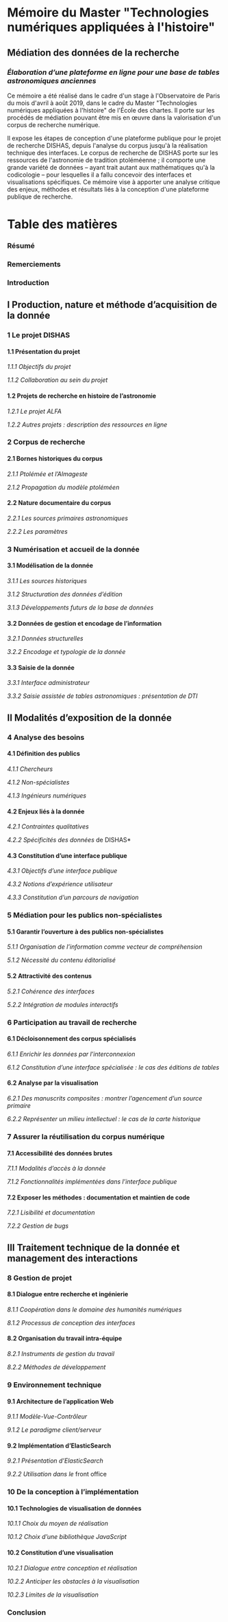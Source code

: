 # Mémoire du Master "Technologies numériques appliquées à l'histoire"

## Médiation des données de la recherche
### *Élaboration d’une plateforme en ligne pour une base de tables astronomiques anciennes*
Ce mémoire a été réalisé dans le cadre d'un stage à l'Observatoire de Paris du mois d'avril à août 2019, dans le cadre du Master "Technologies numériques appliquées à l'histoire" de l'École des chartes. Il porte sur les procédés de médiation pouvant être mis en œuvre dans la valorisation d'un corpus de recherche numérique.

Il expose les étapes de conception d'une plateforme publique pour le projet de recherche DISHAS, depuis l'analyse du corpus jusqu'à la réalisation technique des interfaces. Le corpus de recherche de DISHAS porte sur les ressources de l'astronomie de tradition ptoléméenne ; il comporte une grande variété de données – ayant trait autant aux mathématiques qu'à la codicologie – pour lesquelles il a fallu concevoir des interfaces et visualisations spécifiques. Ce mémoire vise à apporter une analyse critique des enjeux, méthodes et résultats liés à la conception d'une plateforme publique de recherche.

# Table des matières
### Résumé
### Remerciements
### Introduction
## I Production, nature et méthode d’acquisition de la donnée
### 1 Le projet DISHAS
#### 1.1 Présentation du projet
*1.1.1 Objectifs du projet*

*1.1.2 Collaboration au sein du projet*

#### 1.2 Projets de recherche en histoire de l’astronomie
*1.2.1 Le projet ALFA*

*1.2.2 Autres projets : description des ressources en ligne*

### 2 Corpus de recherche
#### 2.1 Bornes historiques du corpus
*2.1.1 Ptolémée et l’Almageste*

*2.1.2 Propagation du modèle ptoléméen*

#### 2.2 Nature documentaire du corpus
*2.2.1 Les sources primaires astronomiques*

*2.2.2 Les paramètres*

### 3 Numérisation et accueil de la donnée
#### 3.1 Modélisation de la donnée
*3.1.1 Les sources historiques*

*3.1.2 Structuration des données d’édition*

*3.1.3 Développements futurs de la base de données*

#### 3.2 Données de gestion et encodage de l’information
*3.2.1 Données structurelles*

*3.2.2 Encodage et typologie de la donnée*

#### 3.3 Saisie de la donnée
*3.3.1 Interface administrateur*

*3.3.2 Saisie assistée de tables astronomiques : présentation de DTI*

## II Modalités d’exposition de la donnée
### 4 Analyse des besoins
#### 4.1 Définition des publics
*4.1.1 Chercheurs*

*4.1.2 Non-spécialistes*

*4.1.3 Ingénieurs numériques*

#### 4.2 Enjeux liés à la donnée
*4.2.1 Contraintes qualitatives*

*4.2.2 Spécificités des données* de DISHAS*

#### 4.3 Constitution d’une interface publique
*4.3.1 Objectifs d’une interface publique*

*4.3.2 Notions d’expérience utilisateur*

*4.3.3 Constitution d’un parcours de navigation*

### 5 Médiation pour les publics non-spécialistes
#### 5.1 Garantir l’ouverture à des publics non-spécialistes
*5.1.1 Organisation de l’information comme vecteur de compréhension*

*5.1.2 Nécessité du contenu éditorialisé*

#### 5.2 Attractivité des contenus
*5.2.1 Cohérence des interfaces*

*5.2.2 Intégration de modules interactifs*

### 6 Participation au travail de recherche
#### 6.1 Décloisonnement des corpus spécialisés
*6.1.1 Enrichir les données par l’interconnexion*

*6.1.2 Constitution d’une interface spécialisée : le cas des éditions de tables*

#### 6.2 Analyse par la visualisation
*6.2.1 Des manuscrits composites : montrer l’agencement d’un source primaire*

*6.2.2 Représenter un milieu intellectuel : le cas de la carte historique*

### 7 Assurer la réutilisation du corpus numérique
#### 7.1 Accessibilité des données brutes
*7.1.1 Modalités d’accès à la donnée*

*7.1.2 Fonctionnalités implémentées dans l’interface publique*

#### 7.2 Exposer les méthodes : documentation et maintien de code
*7.2.1 Lisibilité et documentation*

*7.2.2 Gestion de bugs*

## III Traitement technique de la donnée et management des interactions
### 8 Gestion de projet
#### 8.1 Dialogue entre recherche et ingénierie
*8.1.1 Coopération dans le domaine des humanités numériques*

*8.1.2 Processus de conception des interfaces*

#### 8.2 Organisation du travail intra-équipe
*8.2.1 Instruments de gestion du travail*

*8.2.2 Méthodes de développement*

### 9 Environnement technique
#### 9.1 Architecture de l’application Web
*9.1.1 Modèle-Vue-Contrôleur*

*9.1.2 Le paradigme client/serveur*

#### 9.2 Implémentation d’ElasticSearch
*9.2.1 Présentation d’ElasticSearch*

*9.2.2 Utilisation dans le* front office
### 10 De la conception à l’implémentation
#### 10.1 Technologies de visualisation de données
*10.1.1 Choix du moyen de réalisation*

*10.1.2 Choix d’une bibliothèque JavaScript*

#### 10.2 Constitution d’une visualisation
*10.2.1 Dialogue entre conception et réalisation*

*10.2.2 Anticiper les obstacles à la visualisation*

*10.2.3 Limites de la visualisation*

### Conclusion
